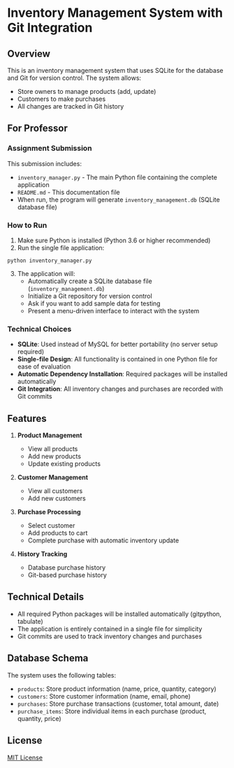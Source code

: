 # Inventory Management System with Git Integration

## Overview
This is an inventory management system that uses SQLite for the database and Git for version control. The system allows:
- Store owners to manage products (add, update)
- Customers to make purchases
- All changes are tracked in Git history

## For Professor

### Assignment Submission
This submission includes:
- `inventory_manager.py` - The main Python file containing the complete application
- `README.md` - This documentation file
- When run, the program will generate `inventory_management.db` (SQLite database file)

### How to Run
1. Make sure Python is installed (Python 3.6 or higher recommended)
2. Run the single file application:
```
python inventory_manager.py
```
3. The application will:
   - Automatically create a SQLite database file (`inventory_management.db`)
   - Initialize a Git repository for version control
   - Ask if you want to add sample data for testing
   - Present a menu-driven interface to interact with the system

### Technical Choices
- **SQLite**: Used instead of MySQL for better portability (no server setup required)
- **Single-file Design**: All functionality is contained in one Python file for ease of evaluation
- **Automatic Dependency Installation**: Required packages will be installed automatically
- **Git Integration**: All inventory changes and purchases are recorded with Git commits

## Features

1. **Product Management**
   - View all products
   - Add new products
   - Update existing products

2. **Customer Management**
   - View all customers
   - Add new customers

3. **Purchase Processing**
   - Select customer
   - Add products to cart
   - Complete purchase with automatic inventory update

4. **History Tracking**
   - Database purchase history
   - Git-based purchase history

## Technical Details

- All required Python packages will be installed automatically (gitpython, tabulate)
- The application is entirely contained in a single file for simplicity
- Git commits are used to track inventory changes and purchases

## Database Schema

The system uses the following tables:
- `products`: Store product information (name, price, quantity, category)
- `customers`: Store customer information (name, email, phone)
- `purchases`: Store purchase transactions (customer, total amount, date)
- `purchase_items`: Store individual items in each purchase (product, quantity, price)

## License

[MIT License](LICENSE)
